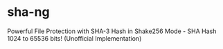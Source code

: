 # sha-ng
Powerful File Protection with SHA-3 Hash in Shake256 Mode - SHA Hash 1024 to 65536 bits! (Unofficial Implementation)
